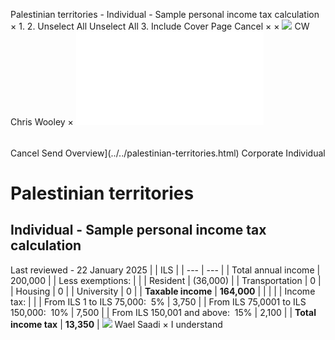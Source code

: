Palestinian territories - Individual - Sample personal income tax calculation
×
1.
2.
Unselect All
Unselect All
3.
Include Cover Page
Cancel
×
×
![](../../-/media/world-wide-tax-summaries/attachments/global---chris-wooley.ashx%3Frev=ac5e5f3223b34096b1afc2a6009c7320&revision=ac5e5f32-23b3-4096-b1af-c2a6009c7320&hash=859B7ADC84DC2CBEC9760E9E6EE7DE6D0A8BFCDF)
CW
Chris Wooley
×
![](sample-personal-income-tax-calculation.html)
######
Cancel
Send
Overview](../../palestinian-territories.html)
Corporate
Individual
# Palestinian territories
## Individual - Sample personal income tax calculation
Last reviewed - 22 January 2025
|  | ILS |
| --- | --- |
| Total annual income | 200,000 |
| Less exemptions: |  |
| Resident | (36,000) |
| Transportation | 0 |
| Housing | 0 |
| University | 0 |
| **Taxable income** | **164,000** |
|  |  |
| Income tax: |  |
| From ILS 1 to ILS 75,000:  5% | 3,750 |
| From ILS 75,0001 to ILS 150,000:  10% | 7,500 |
| From ILS 150,001 and above:  15% | 2,100 |
| **Total income tax** | **13,350** |
![](../../-/media/world-wide-tax-summaries/attachments/palestine---wael_saadi.ashx%3Frev=18d62c805087453dbd31677a5ac88498&revision=18d62c80-5087-453d-bd31-677a5ac88498&hash=672D6203FCE917873964AFFB41722F376D1A91DA)
Wael Saadi
×
I understand